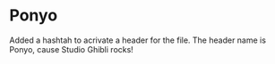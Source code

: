# Ponyo 
Added a hashtah to acrivate a header for the file. The header name is Ponyo, cause Studio Ghibli rocks! 
